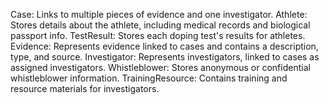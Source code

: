 Case: Links to multiple pieces of evidence and one investigator.
Athlete: Stores details about the athlete, including medical records and biological passport info.
TestResult: Stores each doping test's results for athletes.
Evidence: Represents evidence linked to cases and contains a description, type, and source.
Investigator: Represents investigators, linked to cases as assigned investigators.
Whistleblower: Stores anonymous or confidential whistleblower information.
TrainingResource: Contains training and resource materials for investigators.